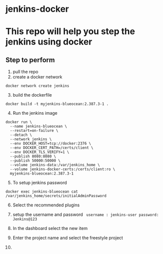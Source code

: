 # jenkins-docker


# This repo will help you step the jenkins using docker

## Step to perform

1. pull the repo
2. create a docker network

```
docker network create jenkins
```

3. build the dockerfile

```
docker build -t myjenkins-blueocean:2.387.3-1 .
```

4. Run the jenkins image

```
docker run \
  --name jenkins-blueocean \
  --restart=on-failure \
  --detach \
  --network jenkins \
  --env DOCKER_HOST=tcp://docker:2376 \
  --env DOCKER_CERT_PATH=/certs/client \
  --env DOCKER_TLS_VERIFY=1 \
  --publish 8080:8080 \
  --publish 50000:50000 \
  --volume jenkins-data:/var/jenkins_home \
  --volume jenkins-docker-certs:/certs/client:ro \
  myjenkins-blueocean:2.387.3-1
```

5. To setup jenkins password

```
docker exec jenkins-blueocean cat /var/jenkins_home/secrets/initialAdminPassword
```

6. Select the recommended plugins

7. setup the username and password
   ` username : jenkins-user password: Jenkins@123`

8. In the dashboard select the new item

9. Enter the project name and select the freestyle project

10. 
